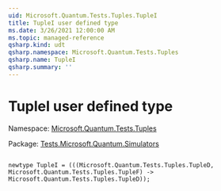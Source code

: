 ```yaml
---
uid: Microsoft.Quantum.Tests.Tuples.TupleI
title: TupleI user defined type
ms.date: 3/26/2021 12:00:00 AM
ms.topic: managed-reference
qsharp.kind: udt
qsharp.namespace: Microsoft.Quantum.Tests.Tuples
qsharp.name: TupleI
qsharp.summary: ''
---
```


# TupleI user defined type

Namespace: [Microsoft.Quantum.Tests.Tuples](xref:Microsoft.Quantum.Tests.Tuples)

Package: [Tests.Microsoft.Quantum.Simulators](https://nuget.org/packages/Tests.Microsoft.Quantum.Simulators)




```qsharp

newtype TupleI = (((Microsoft.Quantum.Tests.Tuples.TupleD, Microsoft.Quantum.Tests.Tuples.TupleF) -> Microsoft.Quantum.Tests.Tuples.TupleD));
```

